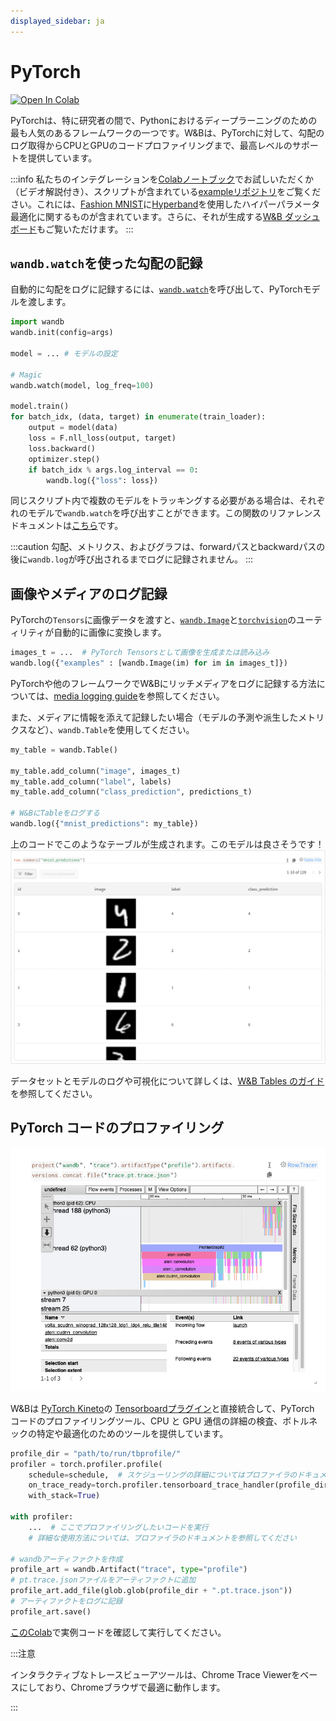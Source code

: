 ```yaml
---
displayed_sidebar: ja
---
```

# PyTorch

[![Open In Colab](https://colab.research.google.com/assets/colab-badge.svg)](http://wandb.me/intro)

PyTorchは、特に研究者の間で、Pythonにおけるディープラーニングのための最も人気のあるフレームワークの一つです。W&Bは、PyTorchに対して、勾配のログ取得からCPUとGPUのコードプロファイリングまで、最高レベルのサポートを提供しています。

:::info
私たちのインテグレーションを[Colabノートブック](https://colab.research.google.com/github/wandb/examples/blob/master/colabs/pytorch/Simple_PyTorch_Integration.ipynb)でお試しいただくか（ビデオ解説付き）、スクリプトが含まれている[exampleリポジトリ](https://github.com/wandb/examples)をご覧ください。これには、[Fashion MNIST](https://github.com/wandb/examples/tree/master/examples/pytorch/pytorch-cnn-fashion)に[Hyperband](https://arxiv.org/abs/1603.06560)を使用したハイパーパラメータ最適化に関するものが含まれています。さらに、それが生成する[W&B ダッシュボード](https://wandb.ai/wandb/keras-fashion-mnist/runs/5z1d85qs)もご覧いただけます。
:::

<!-- {% embed url="https://www.youtube.com/watch?v=G7GH0SeNBMA" %}
ビデオチュートリアルに沿って進めてください！
{% endembed %} -->

## `wandb.watch`を使った勾配の記録

自動的に勾配をログに記録するには、[`wandb.watch`](../../ref/python/watch.md)を呼び出して、PyTorchモデルを渡します。

```python
import wandb
wandb.init(config=args)

model = ... # モデルの設定

# Magic
wandb.watch(model, log_freq=100)

model.train()
for batch_idx, (data, target) in enumerate(train_loader):
    output = model(data)
    loss = F.nll_loss(output, target)
    loss.backward()
    optimizer.step()
    if batch_idx % args.log_interval == 0:
        wandb.log({"loss": loss})
```

同じスクリプト内で複数のモデルをトラッキングする必要がある場合は、それぞれのモデルで`wandb.watch`を呼び出すことができます。この関数のリファレンスドキュメントは[こちら](../../ref/python/watch.md)です。

:::caution
勾配、メトリクス、およびグラフは、forwardパスとbackwardパスの後に`wandb.log`が呼び出されるまでログに記録されません。
:::

## 画像やメディアのログ記録

PyTorchの`Tensors`に画像データを渡すと、[`wandb.Image`](../../ref/python/data-types/image.md)と[`torchvision`](https://pytorch.org/vision/stable/index.html)のユーティリティが自動的に画像に変換します。

```python
images_t = ...  # PyTorch Tensorsとして画像を生成または読み込み
wandb.log({"examples" : [wandb.Image(im) for im in images_t]})
```

PyTorchや他のフレームワークでW&Bにリッチメディアをログに記録する方法については、[media logging guide](../track/log/media.md)を参照してください。

また、メディアに情報を添えて記録したい場合（モデルの予測や派生したメトリクスなど）、`wandb.Table`を使用してください。

```python
my_table = wandb.Table()

my_table.add_column("image", images_t)
my_table.add_column("label", labels)
my_table.add_column("class_prediction", predictions_t)

# W&BにTableをログする
wandb.log({"mnist_predictions": my_table})
```

上のコードでこのようなテーブルが生成されます。このモデルは良さそうです！
![The code above generates a table like this one. This model's looking good!](/images/integrations/pytorch_example_table.png)

データセットとモデルのログや可視化について詳しくは、[W&B Tables のガイド](../tables/intro.md)を参照してください。

## PyTorch コードのプロファイリング

![W&Bダッシュボード内でPyTorchコード実行の詳細トレースを表示。](/images/integrations/pytorch_example_dashboard.png)

W&Bは [PyTorch Kineto](https://github.com/pytorch/kineto)の [Tensorboardプラグイン](https://github.com/pytorch/kineto/blob/master/tb\_plugin/README.md)と直接統合して、PyTorch コードのプロファイリングツール、CPU と GPU 通信の詳細の検査、ボトルネックの特定や最適化のためのツールを提供しています。

```python
profile_dir = "path/to/run/tbprofile/"
profiler = torch.profiler.profile(
    schedule=schedule,  # スケジューリングの詳細についてはプロファイラのドキュメントを参照してください
    on_trace_ready=torch.profiler.tensorboard_trace_handler(profile_dir),
    with_stack=True)

with profiler:
    ...  # ここでプロファイリングしたいコードを実行
    # 詳細な使用方法については、プロファイラのドキュメントを参照してください

# wandbアーティファクトを作成
profile_art = wandb.Artifact("trace", type="profile")
# pt.trace.jsonファイルをアーティファクトに追加
profile_art.add_file(glob.glob(profile_dir + ".pt.trace.json"))
# アーティファクトをログに記録
profile_art.save()
```

[このColab](http://wandb.me/trace-colab)で実例コードを確認して実行してください。

:::注意

インタラクティブなトレースビューアツールは、Chrome Trace Viewerをベースにしており、Chromeブラウザで最適に動作します。

:::